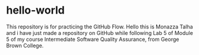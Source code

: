 # hello-world
This repository is for practicing the GitHub Flow.
Hello this is Monazza Talha and i have just made a repository on GitHub while following Lab 5 of Module 5 of my course Intermediate Software Quality Assurance, from George Brown College. 
